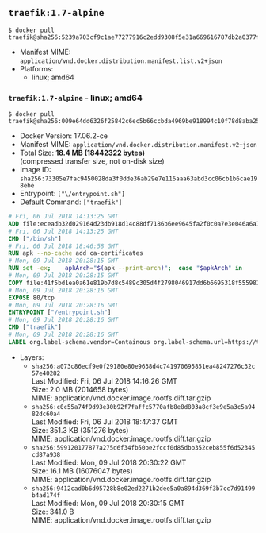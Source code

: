## `traefik:1.7-alpine`

```console
$ docker pull traefik@sha256:5239a703cf9c1ae77277916c2edd9308f5e31a669616787db2a0377face74e18
```

-	Manifest MIME: `application/vnd.docker.distribution.manifest.list.v2+json`
-	Platforms:
	-	linux; amd64

### `traefik:1.7-alpine` - linux; amd64

```console
$ docker pull traefik@sha256:009e64dd6326f25842c6ec5b66ccbda4969be918994c10f78d8aba256fe04e31
```

-	Docker Version: 17.06.2-ce
-	Manifest MIME: `application/vnd.docker.distribution.manifest.v2+json`
-	Total Size: **18.4 MB (18442322 bytes)**  
	(compressed transfer size, not on-disk size)
-	Image ID: `sha256:73305e7fac9450028da3f0dde36ab29e7e116aaa63abd3cc06cb1b6cae198ebe`
-	Entrypoint: `["\/entrypoint.sh"]`
-	Default Command: `["traefik"]`

```dockerfile
# Fri, 06 Jul 2018 14:13:25 GMT
ADD file:eceadb32d029164d23db918d14c88df7186b6ee9645fa2f0c0a7e3e046a6a129 in / 
# Fri, 06 Jul 2018 14:13:25 GMT
CMD ["/bin/sh"]
# Fri, 06 Jul 2018 18:46:58 GMT
RUN apk --no-cache add ca-certificates
# Mon, 09 Jul 2018 20:28:15 GMT
RUN set -ex; 	apkArch="$(apk --print-arch)"; 	case "$apkArch" in 		armhf) arch='arm' ;; 		aarch64) arch='arm64' ;; 		x86_64) arch='amd64' ;; 		*) echo >&2 "error: unsupported architecture: $apkArch"; exit 1 ;; 	esac; 	apk add --no-cache --virtual .fetch-deps libressl; 	wget -O /usr/local/bin/traefik "https://github.com/containous/traefik/releases/download/v1.7.0-rc1/traefik_linux-$arch"; 	apk del .fetch-deps; 	chmod +x /usr/local/bin/traefik
# Mon, 09 Jul 2018 20:28:15 GMT
COPY file:41f5bd1ea0a61e819b7d8c5489c305d4f2798046917dd6b6695318f555981727 in / 
# Mon, 09 Jul 2018 20:28:16 GMT
EXPOSE 80/tcp
# Mon, 09 Jul 2018 20:28:16 GMT
ENTRYPOINT ["/entrypoint.sh"]
# Mon, 09 Jul 2018 20:28:16 GMT
CMD ["traefik"]
# Mon, 09 Jul 2018 20:28:16 GMT
LABEL org.label-schema.vendor=Containous org.label-schema.url=https://traefik.io org.label-schema.name=Traefik org.label-schema.description=A modern reverse-proxy org.label-schema.version=v1.7.0-rc1 org.label-schema.docker.schema-version=1.0
```

-	Layers:
	-	`sha256:a073c86ecf9e0f29180e80e9638d4c741970695851ea48247276c32c57e40282`  
		Last Modified: Fri, 06 Jul 2018 14:16:26 GMT  
		Size: 2.0 MB (2014658 bytes)  
		MIME: application/vnd.docker.image.rootfs.diff.tar.gzip
	-	`sha256:c0c55a74f9d93e30b92f7faffc5770afb8e8d803a8cf3e9e5a3c5a9482dc60a4`  
		Last Modified: Fri, 06 Jul 2018 18:47:37 GMT  
		Size: 351.3 KB (351276 bytes)  
		MIME: application/vnd.docker.image.rootfs.diff.tar.gzip
	-	`sha256:599120177877a275d6f34fb50be2fccf0d85dbb352ceb855f6d52345cd87a938`  
		Last Modified: Mon, 09 Jul 2018 20:30:22 GMT  
		Size: 16.1 MB (16076047 bytes)  
		MIME: application/vnd.docker.image.rootfs.diff.tar.gzip
	-	`sha256:9412cad0b6d95728b8e02ed2271b2dee5a0a894d369f3b7cc7d91499b4ad174f`  
		Last Modified: Mon, 09 Jul 2018 20:30:15 GMT  
		Size: 341.0 B  
		MIME: application/vnd.docker.image.rootfs.diff.tar.gzip
